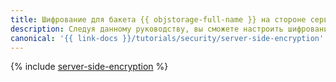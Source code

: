 ```yaml
---
title: Шифрование для бакета {{ objstorage-full-name }} на стороне сервера
description: Следуя данному руководству, вы сможете настроить шифрование для бакета {{ objstorage-name }} на стороне сервера.
canonical: '{{ link-docs }}/tutorials/security/server-side-encryption'
---
```


{% include [server-side-encryption](../../_tutorials/security/server-side-encryption.md) %}